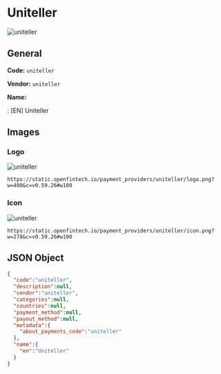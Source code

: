 
# Uniteller 
![uniteller](https://static.openfintech.io/payment_providers/uniteller/logo.png?w=400&c=v0.59.26#w100)  

## General 
 
**Code:** `uniteller` 
 
**Vendor:** `uniteller` 
 
**Name:** 
 
:	[EN] Uniteller 
 

## Images 

### Logo 
 
![uniteller](https://static.openfintech.io/payment_providers/uniteller/logo.png?w=400&c=v0.59.26#w100)  

```
https://static.openfintech.io/payment_providers/uniteller/logo.png?w=400&c=v0.59.26#w100
```  

### Icon 
 
![uniteller](https://static.openfintech.io/payment_providers/uniteller/icon.png?w=278&c=v0.59.26#w100)  

```
https://static.openfintech.io/payment_providers/uniteller/icon.png?w=278&c=v0.59.26#w100
```  

## JSON Object 

```json
{
  "code":"uniteller",
  "description":null,
  "vendor":"uniteller",
  "categories":null,
  "countries":null,
  "payment_method":null,
  "payout_method":null,
  "metadata":{
    "about_payments_code":"uniteller"
  },
  "name":{
    "en":"Uniteller"
  }
}
```  
